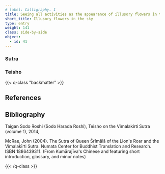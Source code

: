 ```yaml
---
# label: Calligraphy. 1
title: Seeing all activities as the appearance of illusory flowers in the sky
short_title: Illusory flowers in the sky
type: entry
weight: 141
class: side-by-side
object:
  - id: 41
---
```

### Sutra

### Teisho



{{< q-class "backmatter" >}}

## References


## Bibliography

Taigan Sodo Roshi (Sodo Harada Roshi), Teisho on the Vimalakirti Sutra (volume 1), 2014, 

McRae, John (2004). The Sutra of Queen Śrīmālā of the Lion's Roar and the Vimalakīrti Sutra. Numata Center for Buddhist Translation and Research. ISBN 1886439311. (From Kumārajīva's Chinese and featuring short introduction, glossary, and minor notes)

{{< /q-class >}}

